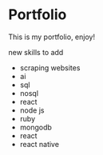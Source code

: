 # Portfolio
 This is my portfolio, enjoy!

new skills to add

- scraping websites
- ai
- sql
- nosql
- react
- node js
- ruby
- mongodb
- react
- react native
